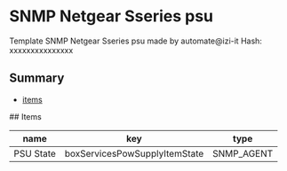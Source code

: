 # SNMP Netgear Sseries psu
Template SNMP Netgear Sseries psu made by automate@izi-it
Hash: xxxxxxxxxxxxxxx
## Summary
* [items](#items)

<a name="items" />
## Items

| name | key | type |
| ------------- |------------- |------------- |
| PSU State | boxServicesPowSupplyItemState | SNMP_AGENT |

